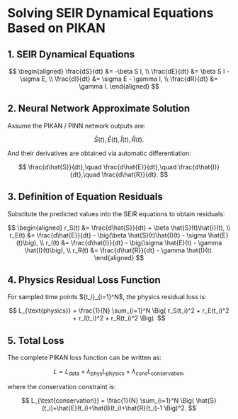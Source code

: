 # Solving SEIR Dynamical Equations Based on PIKAN

## 1. SEIR Dynamical Equations

$$
\begin{aligned}
\frac{dS}{dt} &= -\beta S I, \\
\frac{dE}{dt} &= \beta S I - \sigma E, \\
\frac{dI}{dt} &= \sigma E - \gamma I, \\
\frac{dR}{dt} &= \gamma I.
\end{aligned}
$$

## 2. Neural Network Approximate Solution

Assume the PIKAN / PINN network outputs are:

$$
\hat{S}(t), \hat{E}(t), \hat{I}(t), \hat{R}(t).
$$

And their derivatives are obtained via automatic differentiation:

$$
\frac{d\hat{S}}{dt},\quad \frac{d\hat{E}}{dt},\quad \frac{d\hat{I}}{dt},\quad \frac{d\hat{R}}{dt}.
$$

## 3. Definition of Equation Residuals

Substitute the predicted values into the SEIR equations to obtain residuals:

$$
\begin{aligned}
r_S(t) &= \frac{d\hat{S}}{dt} + \beta \hat{S}(t)\hat{I}(t), \\
r_E(t) &= \frac{d\hat{E}}{dt} - \big(\beta \hat{S}(t)\hat{I}(t) - \sigma \hat{E}(t)\big), \\ 
r_I(t) &= \frac{d\hat{I}}{dt} - \big(\sigma \hat{E}(t) - \gamma \hat{I}(t)\big), \\
r_R(t) &= \frac{d\hat{R}}{dt} - \gamma \hat{I}(t).
\end{aligned}
$$

## 4. Physics Residual Loss Function

For sampled time points \${t\_i}\_{i=1}^N\$, the physics residual loss is:

$$
L_{\text{physics}} = \frac{1}{N} \sum_{i=1}^N \Big( r_S(t_i)^2 + r_E(t_i)^2 + r_I(t_i)^2 + r_R(t_i)^2 \Big).
$$

## 5. Total Loss

The complete PIKAN loss function can be written as:

$$
L = L_{\text{data}} + \lambda_{\text{phys}} L_{\text{physics}} + \lambda_{\text{cons}} L_{\text{conservation}},
$$

where the conservation constraint is:

$$
L_{\text{conservation}} = \frac{1}{N} \sum_{i=1}^N \Big( \hat{S}(t_i)+\hat{E}(t_i)+\hat{I}(t_i)+\hat{R}(t_i)-1 \Big)^2.
$$

